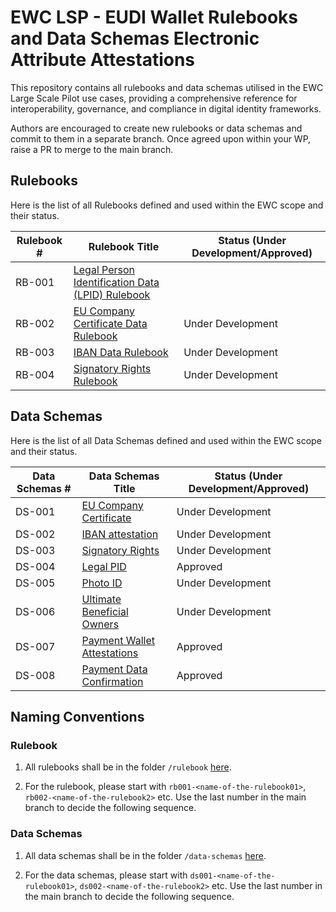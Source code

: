 # EWC LSP - EUDI Wallet Rulebooks and Data Schemas Electronic Attribute Attestations

This repository contains all rulebooks and data schemas utilised in the EWC Large Scale Pilot use cases, providing a comprehensive reference for interoperability, governance, and compliance in digital identity frameworks.

Authors are encouraged to create new rulebooks or data schemas and commit to them in a separate branch. Once agreed upon within your WP, raise a PR to merge to the main branch.

## Rulebooks

Here is the list of all Rulebooks defined and used within the EWC scope and their status.

| **Rulebook #** | **Rulebook Title**                                                                                       | **Status (Under Development/Approved)** |
| -------------- | -------------------------------------------------------------------------------------------------------- | --------------------------------------- |
| RB-001         | [Legal Person Identification Data (LPID) Rulebook](/rulebooks/rb001-legal-person-identification-data.md) |                                         |
| RB-002         | [EU Company Certificate Data Rulebook](/rulebooks/rb002_eu_company_certificate.md)                       |      Under Development                  |
| RB-003         | [IBAN Data Rulebook](/rulebooks/rb003_IBAN_attestation.md)                                               |      Under Development                  |
| RB-004         | [Signatory Rights Rulebook](/rulebooks/rb004_signatory_rights.md)                                        |      Under Development                  |

## Data Schemas

Here is the list of all Data Schemas defined and used within the EWC scope and their status.

| **Data Schemas #** | **Data Schemas Title**                                                                        | **Status (Under Development/Approved)** |
| ------------------ | --------------------------------------------------------------------------------------------- | --------------------------------------- |
| DS-001             | [EU Company Certificate](/data-schemas/ds001-eu-company-certificate.json)                     | Under Development                       |
| DS-002             | [IBAN attestation](/data-schemas/ds002-iban-attestation.json)                                 | Under Development                       |
| DS-003             | [Signatory Rights](/data-schemas/ds003-signatory-rights-attestation.json)                     | Under Development                       |
| DS-004             | [Legal PID](/data-schemas/ds004-legal-person-identification-data.json)                        | Approved                                |
| DS-005             | [Photo ID](/data-schemas/ds005-photo-id-travel-document.json)                                 | Under Development                       |
| DS-006             | [Ultimate Beneficial Owners](/data-schemas/ds006-ultimate-beneficial-owners-attestation.json) | Under Development                       |
| DS-007             | [Payment Wallet Attestations](/data-schemas/ds007-payment-wallet-attestation.json)            | Approved                                |
| DS-008             | [Payment Data Confirmation ](/data-schemas/ds008-payment-data-confirmation.json)              | Approved                                |

## Naming Conventions

### Rulebook

1. All rulebooks shall be in the folder `/rulebook` [here](/rulebooks).

2. For the rulebook, please start with `rb001-<name-of-the-rulebook01>`, `rb002-<name-of-the-rulebook2>` etc. Use the last number in the main branch to decide the following sequence.

### Data Schemas

1. All data schemas shall be in the folder `/data-schemas` [here](/data-schemas).

2. For the data schemas, please start with `ds001-<name-of-the-rulebook01>`, `ds002-<name-of-the-rulebook2>` etc. Use the last number in the main branch to decide the following sequence.
